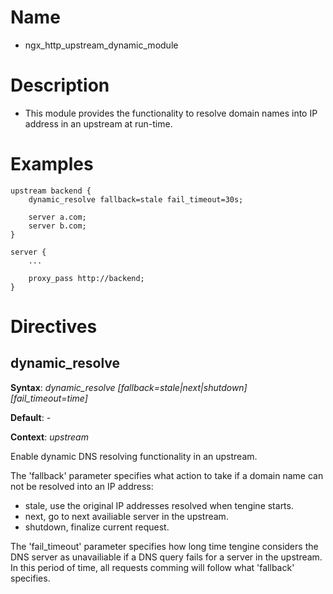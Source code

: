 Name
====

* ngx_http_upstream_dynamic_module

Description
===========

* This module provides the functionality to resolve domain names into IP address in an upstream at run-time.

Examples
========

    upstream backend {
        dynamic_resolve fallback=stale fail_timeout=30s;

        server a.com;
        server b.com;
    }

    server {
        ...

        proxy_pass http://backend;
    }

Directives
==========

dynamic_resolve
---------------

**Syntax**: *dynamic_resolve [fallback=stale|next|shutdown] [fail_timeout=time]*

**Default**: *-*

**Context**: *upstream*

Enable dynamic DNS resolving functionality in an upstream.

The 'fallback' parameter specifies what action to take if a domain name can not be resolved into an IP address:

* stale, use the original IP addresses resolved when tengine starts.
* next, go to next availiable server in the upstream.
* shutdown, finalize current request.

The 'fail_timeout' parameter specifies how long time tengine considers the DNS server as unavailiable if a DNS query fails for a server in the upstream. In this period of time, all requests comming will follow what 'fallback' specifies.
